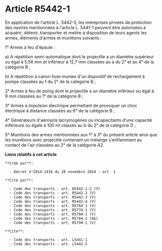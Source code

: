 # Article R5442-1

En application de l'article L. 5442-5, les entreprises privées de protection des navires mentionnées à l'article L. 5441-1
peuvent être autorisées à acquérir, détenir, transporter et mettre à disposition de leurs agents les armes, éléments d'armes
et munitions suivants : 

1° Armes à feu d'épaule : 

a) A répétition semi-automatique dont le projectile a un diamètre supérieur ou égal à 5,56 mm et inférieur à 12,7 mm classées
au a du 2° et au 4° de la catégorie B ; 

b) A répétition à canon lisse munies d'un dispositif de rechargement à pompe classées au f du 2° de la catégorie B ; 

2° Armes à feu de poing dont le projectile a un diamètre inférieur ou égal à 9 mm classées au 1° de la catégorie B ; 

3° Armes à impulsion électrique permettant de provoquer un choc électrique à distance classées au 6° de la catégorie B ; 

4° Générateurs d'aérosols lacrymogènes ou incapacitants d'une capacité inférieure ou égale à 100 ml classés au b du 2° de la
catégorie D ; 

5° Munitions des armes mentionnées aux 1° à 3° du présent article ainsi que les munitions avec projectile contenant un
mélange s'enflammant au contact de l'air classées au 2° de la catégorie A2.

**Liens relatifs à cet article**

	**Créé par**:

	  - Décret n°2014-1416 du 28 novembre 2014 - art. 1

	**Cité par**:

	  - Code des transports - art. D5442-1-2 (V)
	  - Code des transports - art. R5442-2 (V)
	  - Code des transports - art. R5442-3 (V)
	  - Code des transports - art. R5442-4 (V)
	  - Code des transports - art. R5764-1 (V)
	  - Code des transports - art. R5774-1 (V)
	  - Code des transports - art. R5784-1 (V)
	  - Code des transports - art. R5784-2 (Ab)
	  - Code des transports - art. R5794-1 (V)

	**Cite**:

	  - Code des transports - art. L5441-1
	  - Code des transports - art. L5442-5
